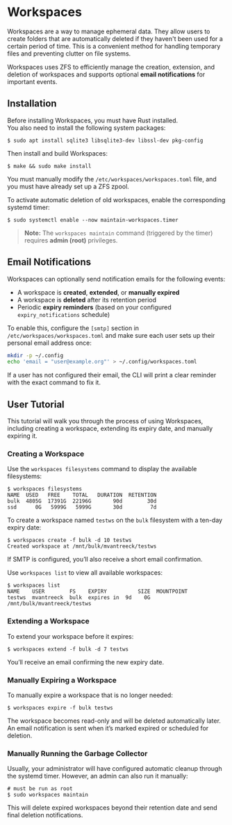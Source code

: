 # Workspaces

Workspaces are a way to manage ephemeral data. They allow users to create
folders that are automatically deleted if they haven't been used for a certain
period of time. This is a convenient method for handling temporary files and
preventing clutter on file systems.

Workspaces uses ZFS to efficiently manage the creation, extension, and deletion
of workspaces and supports optional **email notifications** for important events.

## Installation

Before installing Workspaces, you must have Rust installed.  
You also need to install the following system packages:

```console
$ sudo apt install sqlite3 libsqlite3-dev libssl-dev pkg-config
````

Then install and build Workspaces:

```console
$ make && sudo make install
```

You must manually modify the `/etc/workspaces/workspaces.toml` file, and you
must have already set up a ZFS zpool.

To activate automatic deletion of old workspaces, enable the corresponding
systemd timer:

```console
$ sudo systemctl enable --now maintain-workspaces.timer
```

> **Note:**
> The `workspaces maintain` command (triggered by the timer) requires **admin (root)** privileges.

## Email Notifications

Workspaces can optionally send notification emails for the following events:

* A workspace is **created**, **extended**, or **manually expired**
* A workspace is **deleted** after its retention period
* Periodic **expiry reminders** (based on your configured `expiry_notifications` schedule)

To enable this, configure the `[smtp]` section in `/etc/workspaces/workspaces.toml`
and make sure each user sets up their personal email address once:

```bash
mkdir -p ~/.config
echo 'email = "user@example.org"' > ~/.config/workspaces.toml
```

If a user has not configured their email, the CLI will print a clear reminder
with the exact command to fix it.

## User Tutorial

This tutorial will walk you through the process of using Workspaces, including
creating a workspace, extending its expiry date, and manually expiring it.

### Creating a Workspace

Use the `workspaces filesystems` command to display the available filesystems:

```console
$ workspaces filesystems
NAME  USED   FREE    TOTAL   DURATION  RETENTION
bulk  4805G  17391G  22196G       90d        30d
ssd      0G   5999G   5999G       30d         7d
```

To create a workspace named `testws` on the `bulk` filesystem with a ten-day
expiry date:

```console
$ workspaces create -f bulk -d 10 testws
Created workspace at /mnt/bulk/mvantreeck/testws
```

If SMTP is configured, you’ll also receive a short email confirmation.

Use `workspaces list` to view all available workspaces:

```console
$ workspaces list
NAME    USER        FS    EXPIRY          SIZE  MOUNTPOINT
testws  mvantreeck  bulk  expires in  9d    0G  /mnt/bulk/mvantreeck/testws
```

### Extending a Workspace

To extend your workspace before it expires:

```console
$ workspaces extend -f bulk -d 7 testws
```

You’ll receive an email confirming the new expiry date.

### Manually Expiring a Workspace

To manually expire a workspace that is no longer needed:

```console
$ workspaces expire -f bulk testws
```

The workspace becomes read-only and will be deleted automatically later.
An email notification is sent when it’s marked expired or scheduled for deletion.

### Manually Running the Garbage Collector

Usually, your administrator will have configured automatic cleanup through the
systemd timer. However, an admin can also run it manually:

```console
# must be run as root
$ sudo workspaces maintain
```

This will delete expired workspaces beyond their retention date and send
final deletion notifications.


